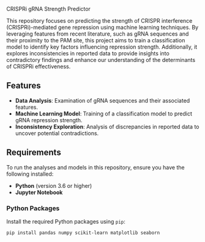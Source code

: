  CRISPRi gRNA Strength Predictor

This repository focuses on predicting the strength of CRISPR interference (CRISPRi)-mediated gene repression using machine learning techniques. By leveraging features from recent literature, such as gRNA sequences and their proximity to the PAM site, this project aims to train a classification model to identify key factors influencing repression strength. Additionally, it explores inconsistencies in reported data to provide insights into contradictory findings and enhance our understanding of the determinants of CRISPRi effectiveness.

## Features

- **Data Analysis**: Examination of gRNA sequences and their associated features.
- **Machine Learning Model**: Training of a classification model to predict gRNA repression strength.
- **Inconsistency Exploration**: Analysis of discrepancies in reported data to uncover potential contradictions.

## Requirements

To run the analyses and models in this repository, ensure you have the following installed:

- **Python** (version 3.6 or higher)
- **Jupyter Notebook**

### Python Packages

Install the required Python packages using `pip`:

```bash
pip install pandas numpy scikit-learn matplotlib seaborn
